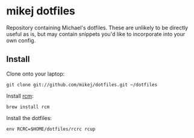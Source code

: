 mikej dotfiles
==============

Repository containing Michael's dotfiles. These are unlikely to be directly
useful as is, but may contain snippets you'd like to incorporate into your
own config.

Install
-------

Clone onto your laptop:

    git clone git://github.com/mikej/dotfiles.git ~/dotfiles

Install [rcm](https://github.com/thoughtbot/rcm):

    brew install rcm

Install the dotfiles:

    env RCRC=$HOME/dotfiles/rcrc rcup
